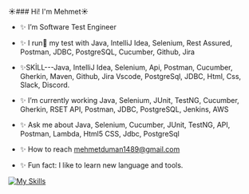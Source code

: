 ☀️### Hi! I'm Mehmet:sunny:

- :sparkles: I’m Software Test Engineer 
- :sparkles: I run:running: my test with Java, IntelliJ Idea, Selenium, Rest Assured, Postman, JDBC, PostgreSQL, Cucumber, Github, Jira
- :sparkles:SKİLL---Java, IntelliJ Idea, Selenium, Api, Postman, Cucumber, Gherkin, Maven, Github, Jira Vscode, PostgreSql, JDBC, Html, Css, Slack, Discord. 
- :sparkles: I’m currently working Java, Selenium, JUnit, TestNG, Cucumber, Gherkin, RSET API, Postman, JDBC, PostgreSQL, Jenkins, AWS
- :sparkles: Ask me about Java, Selenium, Cucumber, JUnit, TestNG, API, Postman, Lambda, Html5 CSS, Jdbc, PostgreSql
- :sparkles: How to reach mehmetduman1489@gmail.com 

- :sparkles: Fun fact: I like to learn new language and tools.

 [![My Skills](https://skillicons.dev/icons?i=java,idea,selenium,gherkin,maven,postgres,vscode,html,css,git,github,discord,&theme=light)](https://skillicons.dev)
